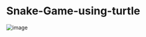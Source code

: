 # Snake-Game-using-turtle

![image](https://github.com/VISHNU-ARAVIND-99/Snake-Game-using-turtle/assets/116996284/e53145c5-b281-4cca-b061-d5954177e3e6)
